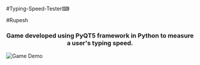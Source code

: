 #Typing-Speed-Tester⌨

#Rupesh 

<h3 align="center">Game developed using PyQT5 framework in Python to measure a user's typing speed.</h3>

![Game Demo](https://user-images.githubusercontent.com/70310510/113542895-de620980-9602-11eb-9a77-15a2d10fd1d0.gif)

